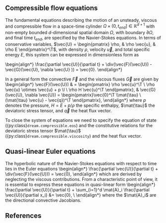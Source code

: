 ## Compressible flow equations
The fundamental equations describing the motion of an unsteady, viscous and compressible flow in a space-time cylinder
$\Omega \times (0, t_{end}] \in \mathbb{R}^{d+1}$ with non-empty bounded $d$-dimensional spatial domain $\Omega$, with
boundary $\partial \Omega$, and final time $t_{end}$, are specified by the Navier-Stokes equations. In terms of
conservative variables, $\vec{U} = \begin{pmatrix} \rho, & \rho \vec{u}, & \rho E \end{pmatrix}^\T$, with density $\rho$, velocity $\vec{u}$, and total specific energy $E$,
this system can be expressed in dimensionless form as

\begin{align*}
    \frac{\partial \vec{U}}{\partial t} + \div(\vec{F}(\vec{U}) - \vec{G}(\vec{U}, \nabla \vec{U} )) = \vec{0}.
\end{align*}

In a general form the convective $\vec{F}$ and the viscous fluxes $\vec{G}$ are given by
\begin{align*}
    \vec{F}(\vec{U}) & = \begin{pmatrix}
                             \rho \vec{u}^\T                     \\
                             \rho \vec{u} \otimes \vec{u} + p \I \\
                             \rho H \vec{u}^\T
                         \end{pmatrix}, &
    \vec{G}(\vec{U}, \nabla \vec{U}) = \begin{pmatrix}\vec{0}^\T \\\mat{\tau}    \\ (\mat{\tau} \vec{u} - \vec{q})^\T \end{pmatrix},
\end{align*}
where $p$ denotes the pressure, $H = E + p/\rho$ the specific enthalpy, $\mat{\tau}$ the deviatoric stress tensor, and $\vec{q}$ the heat flux vector. 

To close the system of equations we need to specify the equation of state ({py:class}`dream.compressible.eos`) and the constitutive relations for the deviatoric stress tensor $\mat{\tau}$ ({py:class}`dream.compressible.viscosity`)  and the heat flux vector.

## Quasi-linear Euler equations
The hyperbolic nature of the Navier-Stokes equations with respect to time lies in the Euler
equations
\begin{align*}
    \frac{\partial \vec{U}}{\partial t} + \div(\vec{F}(\vec{U}))  = \vec{0},
\end{align*}
which are derived by neglecting the viscous contributions. From a characteristic point of view,
it is essential to express these equations in quasi-linear form
\begin{align*}
    \frac{\partial \vec{U}}{\partial t} + \sum_{i=1}^d \mat{A}_i \frac{\partial \vec{U}}{\partial x_i}  &= \vec{0}, \\
\end{align*}
where the $\mat{A}_i$ are the directional convective Jacobians.

## References
[^1]: C. Hirsch, Numerical Computation of Internal and External Flows. 2: Computational Methods for
Inviscid and Viscous Flows, repr Edition, A Wiley Interscience Publication, Wiley, Chichester, 2002.
[^2]: Jan Ellmenreich, Matteo Giacomini, Antonio Huerta, and Philip L. Lederer. Characteristic
boundary conditions for Hybridizable Discontinuous Galerkin methods, March 2025.
